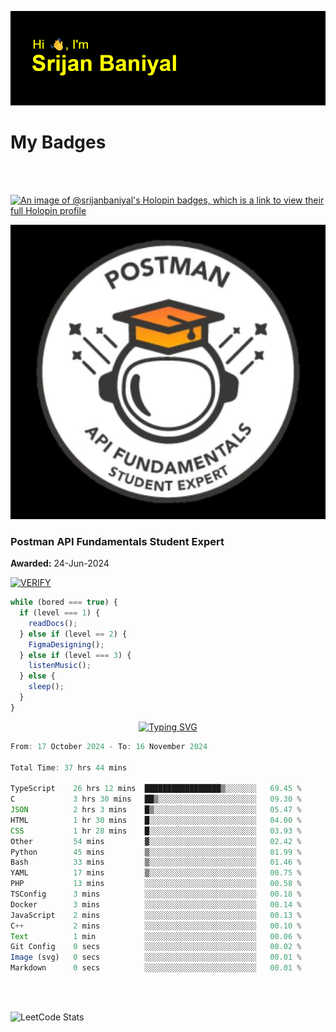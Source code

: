![Header](./header.png)

# My Badges

<Br />
<Br />

[![An image of @srijanbaniyal's Holopin badges, which is a link to view their full Holopin profile](https://holopin.me/srijanbaniyal)](https://holopin.io/@srijanbaniyal)

[![Postman API Fundamentals Student Expert](/Postman.jpeg)](https://api.badgr.io/public/assertions/r9BLLy0oTfKJBbkGuDI1zA)

### Postman API Fundamentals Student Expert

**Awarded:** 24-Jun-2024

[![VERIFY](https://img.shields.io/badge/VERIFY-blue)](https://badgecheck.io?url=https%3A%2F%2Fapi.badgr.io%2Fpublic%2Fassertions%2Fr9BLLy0oTfKJBbkGuDI1zA)

```javascript
while (bored === true) {
  if (level === 1) {
    readDocs();
  } else if (level == 2) {
    FigmaDesigning();
  } else if (level === 3) {
    listenMusic();
  } else {
    sleep();
  }
}
```

<p align="center">
  <a href="https://git.io/typing-svg"><img src="https://readme-typing-svg.demolab.com?font=Tilt+Prism&size=30&pause=1000&color=0FF75B&center=true&vCenter=true&width=800&height=80&lines=Time+spent+on+various+Programming+languages" alt="Typing SVG" /></a>
</p>

<!--START_SECTION:waka-->

```TypeScript
From: 17 October 2024 - To: 16 November 2024

Total Time: 37 hrs 44 mins

TypeScript    26 hrs 12 mins  █████████████████▒░░░░░░░   69.45 %
C             3 hrs 30 mins   ██▒░░░░░░░░░░░░░░░░░░░░░░   09.30 %
JSON          2 hrs 3 mins    █▒░░░░░░░░░░░░░░░░░░░░░░░   05.47 %
HTML          1 hr 30 mins    █░░░░░░░░░░░░░░░░░░░░░░░░   04.00 %
CSS           1 hr 28 mins    █░░░░░░░░░░░░░░░░░░░░░░░░   03.93 %
Other         54 mins         ▓░░░░░░░░░░░░░░░░░░░░░░░░   02.42 %
Python        45 mins         ▒░░░░░░░░░░░░░░░░░░░░░░░░   01.99 %
Bash          33 mins         ▒░░░░░░░░░░░░░░░░░░░░░░░░   01.46 %
YAML          17 mins         ▒░░░░░░░░░░░░░░░░░░░░░░░░   00.75 %
PHP           13 mins         ░░░░░░░░░░░░░░░░░░░░░░░░░   00.58 %
TSConfig      3 mins          ░░░░░░░░░░░░░░░░░░░░░░░░░   00.18 %
Docker        3 mins          ░░░░░░░░░░░░░░░░░░░░░░░░░   00.14 %
JavaScript    2 mins          ░░░░░░░░░░░░░░░░░░░░░░░░░   00.13 %
C++           2 mins          ░░░░░░░░░░░░░░░░░░░░░░░░░   00.10 %
Text          1 min           ░░░░░░░░░░░░░░░░░░░░░░░░░   00.06 %
Git Config    0 secs          ░░░░░░░░░░░░░░░░░░░░░░░░░   00.02 %
Image (svg)   0 secs          ░░░░░░░░░░░░░░░░░░░░░░░░░   00.01 %
Markdown      0 secs          ░░░░░░░░░░░░░░░░░░░░░░░░░   00.01 %
```

<!--END_SECTION:waka-->

<Br />
<Br />

![LeetCode Stats](https://leetcard.jacoblin.cool/Srijan-Baniyal?theme=dark&font=Rasa&ext=contest)
